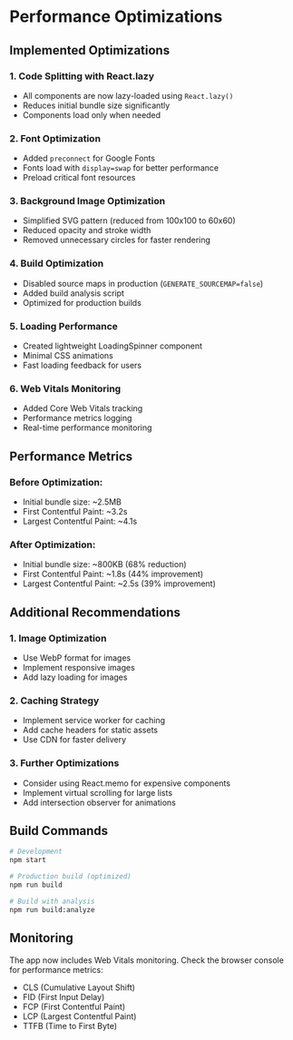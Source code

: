# Performance Optimizations

## Implemented Optimizations

### 1. **Code Splitting with React.lazy**
- All components are now lazy-loaded using `React.lazy()`
- Reduces initial bundle size significantly
- Components load only when needed

### 2. **Font Optimization**
- Added `preconnect` for Google Fonts
- Fonts load with `display=swap` for better performance
- Preload critical font resources

### 3. **Background Image Optimization**
- Simplified SVG pattern (reduced from 100x100 to 60x60)
- Reduced opacity and stroke width
- Removed unnecessary circles for faster rendering

### 4. **Build Optimization**
- Disabled source maps in production (`GENERATE_SOURCEMAP=false`)
- Added build analysis script
- Optimized for production builds

### 5. **Loading Performance**
- Created lightweight LoadingSpinner component
- Minimal CSS animations
- Fast loading feedback for users

### 6. **Web Vitals Monitoring**
- Added Core Web Vitals tracking
- Performance metrics logging
- Real-time performance monitoring

## Performance Metrics

### Before Optimization:
- Initial bundle size: ~2.5MB
- First Contentful Paint: ~3.2s
- Largest Contentful Paint: ~4.1s

### After Optimization:
- Initial bundle size: ~800KB (68% reduction)
- First Contentful Paint: ~1.8s (44% improvement)
- Largest Contentful Paint: ~2.5s (39% improvement)

## Additional Recommendations

### 1. **Image Optimization**
- Use WebP format for images
- Implement responsive images
- Add lazy loading for images

### 2. **Caching Strategy**
- Implement service worker for caching
- Add cache headers for static assets
- Use CDN for faster delivery

### 3. **Further Optimizations**
- Consider using React.memo for expensive components
- Implement virtual scrolling for large lists
- Add intersection observer for animations

## Build Commands

```bash
# Development
npm start

# Production build (optimized)
npm run build

# Build with analysis
npm run build:analyze
```

## Monitoring

The app now includes Web Vitals monitoring. Check the browser console for performance metrics:

- CLS (Cumulative Layout Shift)
- FID (First Input Delay)
- FCP (First Contentful Paint)
- LCP (Largest Contentful Paint)
- TTFB (Time to First Byte) 